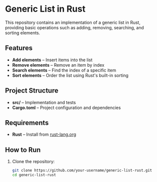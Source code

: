 # Generic List in Rust  

This repository contains an implementation of a generic list in Rust, providing basic operations such as adding, removing, searching, and sorting elements.  

## Features  

- **Add elements** – Insert items into the list  
- **Remove elements** – Remove an item by index  
- **Search elements** – Find the index of a specific item  
- **Sort elements** – Order the list using Rust's built-in sorting  

## Project Structure  

- **src/** – Implementation and tests  
- **Cargo.toml** – Project configuration and dependencies  

## Requirements  

- **Rust** – Install from [rust-lang.org](https://www.rust-lang.org/tools/install)  

## How to Run  

1. Clone the repository:  
   ```bash
   git clone https://github.com/your-username/generic-list-rust.git
   cd generic-list-rust
